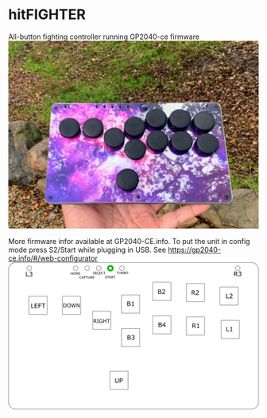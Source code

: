# hitFIGHTER
All-button fighting controller running GP2040-ce firmware
![](media/outdoor.jpg)

More firmware infor available at GP2040-CE.info. To put the unit in config mode press S2/Start while plugging in USB. See https://gp2040-ce.info/#/web-configurator
![](media/keymap.png)
